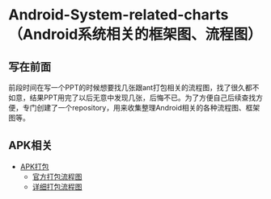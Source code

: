 # Android-System-related-charts（Android系统相关的框架图、流程图）

## 写在前面

前段时间在写一个PPT的时候想要找几张跟ant打包相关的流程图，找了很久都不如意，结果PPT用完了以后无意中发现几张，后悔不已。为了方便自己后续查找方便，专门创建了一个repository，用来收集整理Android相关的各种流程图、框架图等。

## APK相关

* [APK打包](./apk/README.md)
  * [官方打包流程图](./apk/README.md#官方打包流程图)
  * [详细打包流程图](./apk/README.md#详细打包流程图)

